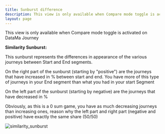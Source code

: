 ```yaml
---
title: Sunburst difference
description: This view is only available when Compare mode toggle is activated on DataMa Journey.
layout: page
---
```


This view is only available when Compare mode toggle is activated on DataMa Journey

**Similarity Sunburst:**

This sunburst represents the differences in appearance of the various journeys between Start and End segments.

On the right part of the sunburst (starting by "positive") are the journeys that have increased in % between start and end. You have more of this type of journeys in your End segment than what you had in your start Segment

On the left part  of the sunburst (starting by negative) are the journeys that have decreased in %

Obviously, as this is a 0 sum game, you have as much decreasing journeys than increasing ones, reason why the left part and right part (negative and positive) have exactly the same share (50/50)

![similarity_sunburst]({{site.url}}{{site.baseurl}}/core_app/journey/web_application/dashboard/descriptive_comparison/images/similarity_sunburst.png)
